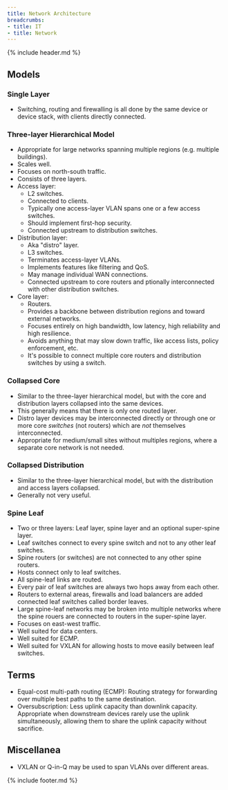 ```yaml
---
title: Network Architecture
breadcrumbs:
- title: IT
- title: Network
---
```

{% include header.md %}

## Models

### Single Layer

- Switching, routing and firewalling is all done by the same device or device stack, with clients directly connected.

### Three-layer Hierarchical Model

- Appropriate for large networks spanning multiple regions (e.g. multiple buildings).
- Scales well.
- Focuses on north-south traffic.
- Consists of three layers.
- Access layer:
    - L2 switches.
    - Connected to clients.
    - Typically one access-layer VLAN spans one or a few access switches.
    - Should implement first-hop security.
    - Connected upstream to distribution switches.
- Distribution layer:
    - Aka "distro" layer.
    - L3 switches.
    - Terminates access-layer VLANs.
    - Implements features like filtering and QoS.
    - May manage individual WAN connections.
    - Connected upstream to core routers and ptionally interconnected with other distribution switches.
- Core layer:
    - Routers.
    - Provides a backbone between distribution regions and toward external networks.
    - Focuses entirely on high bandwidth, low latency, high reliability and high resilience.
    - Avoids anything that may slow down traffic, like access lists, policy enforcement, etc.
    - It's possible to connect multiple core routers and distribution switches by using a switch.

### Collapsed Core

- Similar to the three-layer hierarchical model, but with the core and distribution layers collapsed into the same devices.
- This generally means that there is only one routed layer.
- Distro layer devices may be interconnected directly or through one or more core _switches_ (not routers) which are _not_ themselves interconnected.
- Appropriate for medium/small sites without multiples regions, where a separate core network is not needed.

### Collapsed Distribution

- Similar to the three-layer hierarchical model, but with the distribution and access layers collapsed.
- Generally not very useful.

### Spine Leaf

- Two or three layers: Leaf layer, spine layer and an optional super-spine layer.
- Leaf switches connect to every spine switch and not to any other leaf switches.
- Spine routers (or switches) are not connected to any other spine routers.
- Hosts connect only to leaf switches.
- All spine-leaf links are routed.
- Every pair of leaf switches are always two hops away from each other.
- Routers to external areas, firewalls and load balancers are added connected leaf switches called border leaves.
- Large spine-leaf networks may be broken into multiple networks where the spine rouers are connected to routers in the super-spine layer.
- Focuses on east-west traffic.
- Well suited for data centers.
- Well suited for ECMP.
- Well suited for VXLAN for allowing hosts to move easily between leaf switches.

## Terms

- Equal-cost multi-path routing (ECMP): Routing strategy for forwarding over multiple best paths to the same destination.
- Oversubscription: Less uplink capacity than downlink capacity. Appropriate when downstream devices rarely use the uplink simultaneously, allowing them to share the uplink capacity without sacrifice.

## Miscellanea

- VXLAN or Q-in-Q may be used to span VLANs over different areas.

{% include footer.md %}
